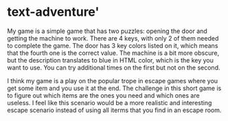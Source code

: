 # text-adventure'

My game is a simple game that has two puzzles: opening the door and getting the machine to work. There are 4 keys, with only 2 of them needed to complete the game. The door has 3 key colors listed on it, which means that the fourth one is the correct value. The machine is a bit more obscure, but the description translates to blue in HTML color, which is the key you want to use. You can try additional times on the first but not on the second.

I think my game is a play on the popular trope in escape games where you get some item and you use it at the end. The challenge in this short game is to figure out which items are the ones you need and which ones are useless. I feel like this scenario would be a more realistic and interesting escape scenario instead of using all iterms that you find in an escape room.